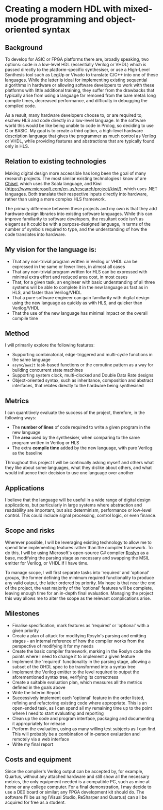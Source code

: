 # Creating a modern HDL with mixed-mode programming and object-oriented syntax

## Background

To develop for ASIC or FPGA platforms there are, broadly speaking, two options: code in a low-level HDL (essentially Verilog or VHDL) which is passed directly to the platform-specific synthesiser, or use a High-Level Synthesis tool such as LegUp or Vivado to translate C/C++ into one of these languages. While the latter is ideal for implementing existing sequential algorithms in hardware or allowing software developers to work with these platforms with little additional training, they suffer from the drawbacks that typically arise from using a language far removed from the bare metal: long compile times, decreased performance, and difficulty in debugging the compiled code.

As a result, many hardware developers choose to, or are required to, eschew HLS and code directly in a low-level language. In the software world this would be like being unable to code in Prolog, so deciding to use C or BASIC. My goal is to create a third option, a high-level hardware description language that gives the programmer as much control as Verilog or VHDL, while providing features and abstractions that are typically found only in HLS.

## Relation to existing technologies

Making digital design more accessible has long been the goal of many research projects. The most similar existing technologies I know of are [Chisel](https://chisel.eecs.berkeley.edu/), which uses the Scala language, and Kiwi (https://www.microsoft.com/en-us/research/project/kiwi/), which uses .NET languages. Both translate their respective inputs directly into hardware, rather than using a more complex HLS framework.

The primary difference between these projects and my own is that they add hardware design libraries into existing software languages. While this can improve familiarity to software developers, the resultant code isn't as elegant as it could be with a purpose-designed language, in terms of the number of symbols required to type, and the understanding of how the code translates into hardware.

## My vision for the language is:

* That any non-trivial program written in Verilog or VHDL can be expressed in the same or fewer lines, in almost all cases
* That any non-trivial program written for HLS can be expressed with minimal extra effort and reduced area cost, in most cases
* That, for a given task, an engineer with basic understanding of all three systems will be able to complete it in the new language as fast as in HLS, and faster than Verilog/VHDL
* That a pure software engineer can gain familiarity with digital design using the new language as quickly as with HLS, and quicker than Verilog/VHDL
* That the use of the new language has minimal impact on the overall compile time

## Method

I will primarily explore the following features:

* Supporting combinatorial, edge-triggered and multi-cycle functions in the same language
* `async`/`await` task-based functions or the coroutine pattern as a way for building concurrent state machines
* Supporting system clock, multi-clocked and Double Data Rate designs
* Object-oriented syntax, such as inheritance, composition and abstract interfaces, that relates directly to the hardware being synthesised

## Metrics

I can quantitively evaluate the success of the project, therefore, in the following ways:

* The **number of lines** of code required to write a given program in the new language
* The **area** used by the synthesiser, when comparing to the same program written in Verilog or HLS
* The extra **compile time** added by the new language, with pure Verilog as the baseline

Throughout this project I will be continually asking myself and others what they like about some languages, what they dislike about others, and what would influence their decision to use one language over another

## Applications

I believe that the language will be useful in a wide range of digital design applications, but particularly in large systems where abstraction and readability are important, but also determinism, performance or low-level control. This could include signal processing, control logic, or even finance.

## Scope and risks

Wherever possible, I will be leveraging existing technology to allow me to spend time implementing features rather than the compiler framework. To do this, I will be using Microsoft's open-source C# compiler [Roslyn](https://github.com/dotnet/roslyn) as a base, modifying the parsing stage as necessary and swapping the MSIL emitter for Verilog, or VHDL if I have time.

To manage scope, I will first separate tasks into 'required' and 'optional' groups, the former defining the minimum required functionality to produce any valid output, the latter ordered by priority. My hope is that near the end of the project, the vast majority of the 'optional' features will be complete, leaving enough time for an in-depth final evaluation. Managing the project this way allows me to alter the scope as the relevant complications arise.

## Milestones

* Finalise specification, mark features as 'required' or 'optional' with a given priority
* Create a plan of attack for modifying Rosyln's parsing and emitting stages - an internal reference of how the compiler works from the perspective of modifying it for my needs
* Create the basic compiler framework, marking in the Roslyn code the points where I need to change it to implement a given feature
* Implement the 'required' functionality in the parsing stage, allowing a subset of the OHDL spec to be transformed into a syntax tree
* Implement the Verilog emitter to the level required to output the aforementioned syntax tree, verifying its correctness
* Create a suitable evaluation plan, which measures all the metrics defined in the goals above
* Write the Interim Report
* Successively implement each 'optional' feature in the order listed, refining and refactoring existing code where appropriate. This is an open-ended task, as I can spend all my remaining time up to the point where I need to start evaluating and reporting
* Clean up the code and program interface, packaging and documenting it appropriately for release
* Perform the evaluation, using as many willing test subjects as I can find. This will probably be a combination of in-person evaluation and remotely via a web interface
* Write my final report

## Costs and equipment

Since the compiler's Verilog output can be accepted by, for example, Quartus, without any attached hardware and still show all the necessary metrics, the only equipment needed is a compatible PC, such as mine at home or any college computer. For a final demonstration, I may decide to use a DE0 board or similar; any FPGA development kit should do. The software I'll be using (Visual Studio, ReSharper and Quartus) can all be acquired for free as a student.
